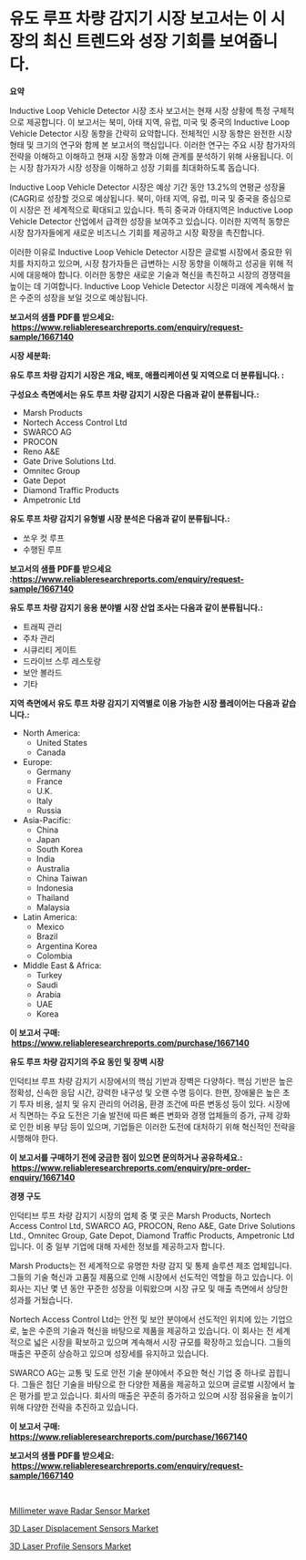 <p><h1>유도 루프 차량 감지기 시장 보고서는 이 시장의 최신 트렌드와 성장 기회를 보여줍니다.</h1></p><p><strong>요약</strong></p>
<p><p>Inductive Loop Vehicle Detector 시장 조사 보고서는 현재 시장 상황에 특정 구체적으로 제공합니다. 이 보고서는 북미, 아태 지역, 유럽, 미국 및 중국의 Inductive Loop Vehicle Detector 시장 동향을 간략히 요약합니다. 전체적인 시장 동향은 완전한 시장 형태 및 크기의 연구와 함께 본 보고서의 핵심입니다. 이러한 연구는 주요 시장 참가자의 전략을 이해하고 이해하고 현재 시장 동향과 이해 관계를 분석하기 위해 사용됩니다. 이는 시장 참가자가 시장 성장을 이해하고 성장 기회를 최대화하도록 돕습니다.</p><p>Inductive Loop Vehicle Detector 시장은 예상 기간 동안 13.2%의 연평균 성장율(CAGR)로 성장할 것으로 예상됩니다. 북미, 아태 지역, 유럽, 미국 및 중국을 중심으로 이 시장은 전 세계적으로 확대되고 있습니다. 특히 중국과 아태지역은 Inductive Loop Vehicle Detector 산업에서 급격한 성장을 보여주고 있습니다. 이러한 지역적 동향은 시장 참가자들에게 새로운 비즈니스 기회를 제공하고 시장 확장을 촉진합니다.</p><p>이러한 이유로 Inductive Loop Vehicle Detector 시장은 글로벌 시장에서 중요한 위치를 차지하고 있으며, 시장 참가자들은 급변하는 시장 동향을 이해하고 성공을 위해 적시에 대응해야 합니다. 이러한 동향은 새로운 기술과 혁신을 촉진하고 시장의 경쟁력을 높이는 데 기여합니다. Inductive Loop Vehicle Detector 시장은 미래에 계속해서 높은 수준의 성장을 보일 것으로 예상됩니다.</p></p>
<p><strong>보고서의 샘플 PDF를 받으세요: &nbsp;<a href="https://www.reliableresearchreports.com/enquiry/request-sample/1667140">https://www.reliableresearchreports.com/enquiry/request-sample/1667140</a></strong></p>
<p><strong>시장 세분화:</strong></p>
<p><strong> 유도 루프 차량 감지기 시장은 개요, 배포, 애플리케이션 및 지역으로 더 분류됩니다. :</strong></p>
<p><strong>구성요소 측면에서는 유도 루프 차량 감지기 시장은 다음과 같이 분류됩니다.:</strong></p>
<p><ul><li>Marsh Products</li><li>Nortech Access Control Ltd</li><li>SWARCO AG</li><li>PROCON</li><li>Reno A&E</li><li>Gate Drive Solutions Ltd.</li><li>Omnitec Group</li><li>Gate Depot</li><li>Diamond Traffic Products</li><li>Ampetronic Ltd</li></ul></p>
<p><strong> 유도 루프 차량 감지기 유형별 시장 분석은 다음과 같이 분류됩니다.:</strong></p>
<p><ul><li>쏘우 컷 루프</li><li>수행된 루프</li></ul></p>
<p><strong>보고서의 샘플 PDF를 받으세요 :<a href="https://www.reliableresearchreports.com/enquiry/request-sample/1667140">https://www.reliableresearchreports.com/enquiry/request-sample/1667140</a></strong></p>
<p><strong> 유도 루프 차량 감지기 응용 분야별 시장 산업 조사는 다음과 같이 분류됩니다.:</strong></p>
<p><ul><li>트래픽 관리</li><li>주차 관리</li><li>시큐리티 게이트</li><li>드라이브 스루 레스토랑</li><li>보안 볼라드</li><li>기타</li></ul></p>
<p><strong>지역 측면에서 유도 루프 차량 감지기 지역별로 이용 가능한 시장 플레이어는 다음과 같습니다.:</strong></p>
<p><ul>
    <li>
        North America:
        <ul>
            <li>United States</li>
            <li>Canada</li>
        </ul>
    </li>
    <li>
        Europe:
        <ul>
            <li>Germany</li>
            <li>France</li>
            <li>U.K.</li>
            <li>Italy</li>
            <li>Russia</li>
        </ul>
    </li>
    <li>
        Asia-Pacific:
        <ul>
            <li>China</li>
            <li>Japan</li>
            <li>South Korea</li>
            <li>India</li>
            <li>Australia</li>
            <li>China Taiwan</li>
            <li>Indonesia</li>
            <li>Thailand</li>
            <li>Malaysia</li>
        </ul>
    </li>
    <li>
        Latin America:
        <ul>
            <li>Mexico</li>
            <li>Brazil</li>
            <li>Argentina Korea</li>
            <li>Colombia</li>
        </ul>
    </li>
    <li>
        Middle East & Africa:
        <ul>
            <li>Turkey</li>
            <li>Saudi</li>
            <li>Arabia</li>
            <li>UAE</li>
            <li>Korea</li>
        </ul>
    </li>
    </ul></p>
<p><strong>이 보고서 구매: &nbsp;<a href="https://www.reliableresearchreports.com/purchase/1667140">https://www.reliableresearchreports.com/purchase/1667140</a></strong></p>
<p><strong>유도 루프 차량 감지기의 주요 동인 및 장벽 시장</strong></p>
<p><p>인덕티브 루프 차량 감지기 시장에서의 핵심 기반과 장벽은 다양하다. 핵심 기반은 높은 정확성, 신속한 응답 시간, 강력한 내구성 및 오랜 수명 등이다. 한편, 장애물은 높은 초기 투자 비용, 설치 및 유지 관리의 어려움, 환경 조건에 따른 변동성 등이 있다. 시장에서 직면하는 주요 도전은 기술 발전에 따른 빠른 변화와 경쟁 업체들의 증가, 규제 강화로 인한 비용 부담 등이 있으며, 기업들은 이러한 도전에 대처하기 위해 혁신적인 전략을 시행해야 한다.</p></p>
<p><strong>이 보고서를 구매하기 전에 궁금한 점이 있으면 문의하거나 공유하세요.: &nbsp;<a href="https://www.reliableresearchreports.com/enquiry/pre-order-enquiry/1667140">https://www.reliableresearchreports.com/enquiry/pre-order-enquiry/1667140</a></strong></p>
<p><strong>경쟁 구도</strong></p>
<p><p>인덕티브 루프 차량 감지기 시장의 업체 중 몇 곳은 Marsh Products, Nortech Access Control Ltd, SWARCO AG, PROCON, Reno A&E, Gate Drive Solutions Ltd., Omnitec Group, Gate Depot, Diamond Traffic Products, Ampetronic Ltd입니다. 이 중 일부 기업에 대해 자세한 정보를 제공하고자 합니다.</p><p>Marsh Products는 전 세계적으로 유명한 차량 감지 및 통제 솔루션 제조 업체입니다. 그들의 기술 혁신과 고품질 제품으로 인해 시장에서 선도적인 역할을 하고 있습니다. 이 회사는 지난 몇 년 동안 꾸준한 성장을 이뤄왔으며 시장 규모 및 매출 측면에서 상당한 성과를 거뒀습니다.</p><p>Nortech Access Control Ltd는 안전 및 보안 분야에서 선도적인 위치에 있는 기업으로, 높은 수준의 기술과 혁신을 바탕으로 제품을 제공하고 있습니다. 이 회사는 전 세계적으로 넓은 시장을 확보하고 있으며 계속해서 시장 규모를 확장하고 있습니다. 그들의 매출은 꾸준히 상승하고 있으며 성장세를 유지하고 있습니다.</p><p>SWARCO AG는 교통 및 도로 안전 기술 분야에서 주요한 혁신 기업 중 하나로 꼽힙니다. 그들은 첨단 기술을 바탕으로 한 다양한 제품을 제공하고 있으며 글로벌 시장에서 높은 평가를 받고 있습니다. 회사의 매출은 꾸준히 증가하고 있으며 시장 점유율을 높이기 위해 다양한 전략을 추진하고 있습니다.</p></p>
<p><strong>이 보고서 구매: &nbsp; <a href="https://www.reliableresearchreports.com/purchase/1667140">https://www.reliableresearchreports.com/purchase/1667140</a></strong></p>
<p><strong>보고서의 샘플 PDF를 받으세요: &nbsp;<a href="https://www.reliableresearchreports.com/enquiry/request-sample/1667140">https://www.reliableresearchreports.com/enquiry/request-sample/1667140</a></strong><strong></strong></p>
<p>&nbsp;</p>
<p><p><a href="https://github.com/kufem1/Market-Research-Report-List-2/blob/main/millimeter-wave-radar-sensor-market.md">Millimeter wave Radar Sensor Market</a></p><p><a href="https://github.com/kosella/Market-Research-Report-List-2/blob/main/3d-laser-displacement-sensors-market.md">3D Laser Displacement Sensors Market</a></p><p><a href="https://github.com/nathandecarvalho/Market-Research-Report-List-2/blob/main/3d-laser-profile-sensors-market.md">3D Laser Profile Sensors Market</a></p></p>